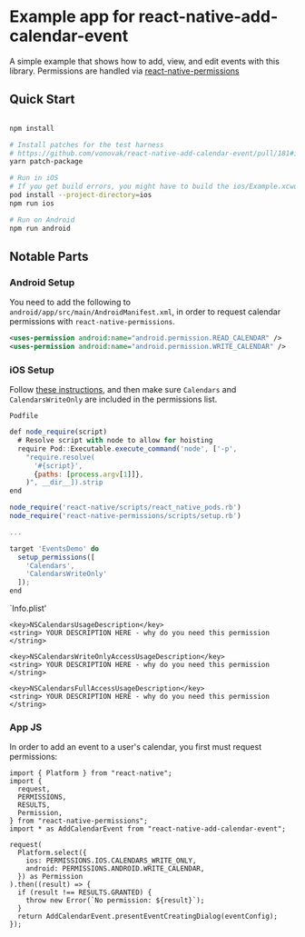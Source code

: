 # Example app for react-native-add-calendar-event

A simple example that shows how to add, view, and edit events with this library. Permissions are handled via [react-native-permissions](https://www.npmjs.com/package/react-native-permissions)

## Quick Start

```sh

npm install

# Install patches for the test harness
# https://github.com/vonovak/react-native-add-calendar-event/pull/181#issuecomment-1862323352
yarn patch-package

# Run in iOS
# If you get build errors, you might have to build the ios/Example.xcworkspace project workspace from within XCode
pod install --project-directory=ios
npm run ios

# Run on Android
npm run android

```

## Notable Parts

### Android Setup

You need to add the following to `android/app/src/main/AndroidManifest.xml`, in order to request calendar permissions with `react-native-permissions`.

```xml
<uses-permission android:name="android.permission.READ_CALENDAR" />
<uses-permission android:name="android.permission.WRITE_CALENDAR" />
```

### iOS Setup

Follow [these instructions](https://github.com/zoontek/react-native-permissions/tree/v4#ios), and then make sure `Calendars` and `CalendarsWriteOnly` are included in the permissions list.

`Podfile`

```js
def node_require(script)
  # Resolve script with node to allow for hoisting
  require Pod::Executable.execute_command('node', ['-p',
    "require.resolve(
      '#{script}',
      {paths: [process.argv[1]]},
    )", __dir__]).strip
end

node_require('react-native/scripts/react_native_pods.rb')
node_require('react-native-permissions/scripts/setup.rb')

...

target 'EventsDemo' do
  setup_permissions([
    'Calendars',
    'CalendarsWriteOnly'
  ]);
end
```

`Info.plist'

```plist
<key>NSCalendarsUsageDescription</key>
<string> YOUR DESCRIPTION HERE - why do you need this permission </string>

<key>NSCalendarsWriteOnlyAccessUsageDescription</key>
<string> YOUR DESCRIPTION HERE - why do you need this permission </string>

<key>NSCalendarsFullAccessUsageDescription</key>
<string> YOUR DESCRIPTION HERE - why do you need this permission </string>
```

### App JS

In order to add an event to a user's calendar, you first must request permissions:

```tsx
import { Platform } from "react-native";
import {
  request,
  PERMISSIONS,
  RESULTS,
  Permission,
} from "react-native-permissions";
import * as AddCalendarEvent from "react-native-add-calendar-event";

request(
  Platform.select({
    ios: PERMISSIONS.IOS.CALENDARS_WRITE_ONLY,
    android: PERMISSIONS.ANDROID.WRITE_CALENDAR,
  }) as Permission
).then((result) => {
  if (result !== RESULTS.GRANTED) {
    throw new Error(`No permission: ${result}`);
  }
  return AddCalendarEvent.presentEventCreatingDialog(eventConfig);
});
```
